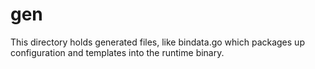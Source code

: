 # gen

This directory holds generated files, like bindata.go which
packages up configuration and templates into the runtime
binary.
